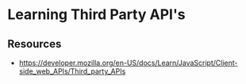 # Learning Third Party API's

## Resources
- https://developer.mozilla.org/en-US/docs/Learn/JavaScript/Client-side_web_APIs/Third_party_APIs
